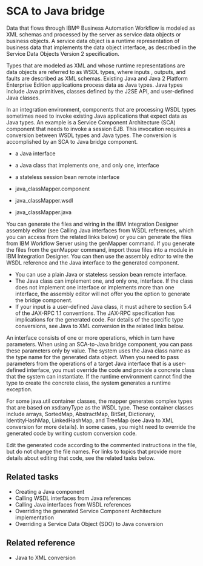 <!-- image -->

# SCA to Java bridge

Data that flows through IBM® Business Automation
Workflow is modeled as XML schemas and processed by the server as service data objects or business objects.  A service data object is a runtime representation of business data that implements the data object interface, as described in the Service Data Objects Version 2 specification.

Types that are modeled as XML and whose runtime representations
are data objects are referred to as WSDL types, where inputs , outputs,
and faults are described as XML schemas. Existing Java and
Java 2 Platform Enterprise Edition applications process data as Java types. Java types include Java primitives,
classes defined by the J2SE API, and user-defined Java classes.

In an integration environment, components that are processing WSDL
types sometimes need to invoke existing Java applications
that expect data as Java types.
An example is a Service Component Architecture (SCA) component that
needs to invoke a session EJB. This invocation requires a conversion
between WSDL types and Java types.
The conversion is accomplished by an SCA to Java bridge
component.

- a Java interface
- a Java class that implements one, and only one,
interface
- a stateless session bean remote interface

- java\_classMapper.component
- java\_classMapper.wsdl
- java\_classMapper.java

You can generate the files and wiring in the IBM Integration
Designer assembly editor (see Calling Java interfaces
from WSDL references, which you can access from the related links below) or you can generate the files from IBM Workflow
Server using the genMapper command. If you generate the files from the genMapper command, import those files into a module in IBM Integration
Designer. You can then use the assembly editor to wire the WSDL reference and the Java interface to the generated component.

- You can use a plain Java or
stateless session bean remote interface.
- The Java class can implement one, and
only one, interface. If the class does not implement one interface
or implements more than one interface, the assembly editor will not
offer you the option to generate the bridge component.
- If your input is a user-defined Java class,
it must adhere to section 5.4 of the JAX-RPC 1.1 conventions. The
JAX-RPC specification has implications for the generated code. For
details of the specific type conversions, see Java to
XML conversion in the related links below.

An interface consists of one or more operations, which in turn
have parameters. When using an SCA-to-Java bridge component, you can
pass these parameters only by value. The system uses the Java class name as the type name for the generated
data object. When you need to pass parameters from the operations
of a target Java interface that is a user-defined
interface, you must override the code and provide a concrete class
that the system can instantiate. If the runtime environment cannot
find the type to create the concrete class, the system generates a
runtime exception.

For some java.util container classes, the
mapper generates complex types that are based on xsd:anyType as
the WSDL type. These container classes include arrays, SortedMap,
AbstractMap, BitSet, Dictionary, IdentityHashMap, LinkedHashMap, and
TreeMap (see Java to XML conversion for more
details). In some cases, you might need to override the generated
code by writing custom conversion code.

Edit the generated code according to the commented instructions
in the file, but do not change the file names. For links to topics
that provide more details about editing that code, see the related
tasks below.

## Related tasks

- Creating a Java component
- Calling WSDL interfaces from Java references
- Calling Java interfaces from WSDL references
- Overriding the generated Service Component Architecture implementation
- Overriding a Service Data Object (SDO) to Java conversion

## Related reference

- Java to XML conversion